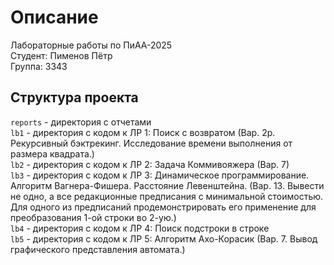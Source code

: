 # Описание

Лабораторные работы по ПиАА-2025\
Студент: Пименов Пётр\
Группа: 3343

## Структура проекта

```reports``` - директория с отчетами\
```lb1``` - директория с кодом к ЛР 1: Поиск с возвратом (Вар. 2р. Рекурсивный бэктрекинг. Исследование времени выполнения от размера квадрата.)\
```lb2``` - директория с кодом к ЛР 2: Задача Коммивояжера (Вар. 7)\
```lb3``` - директория с кодом к ЛР 3: Динамическое программирование. Алгоритм Вагнера-Фишера. Расстояние Левенштейна. (Вар. 13. Вывести не одно, а все редакционные предписания с минимальной стоимостью. Для одного из предписаний продемонстрировать его применение для преобразования 1-ой строки во 2-ую.)\
```lb4``` - директория с кодом к ЛР 4: Поиск подстроки в строке\
```lb5``` - директория с кодом к ЛР 5: Алгоритм Ахо-Корасик (Вар. 7. Вывод графического представления автомата.)
